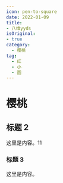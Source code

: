 ```yaml
---
icon: pen-to-square
date: 2022-01-09
title:
- 八维yyds 
isOriginal:
- true 
category:
  - 樱桃
tag:
  - 红
  - 小
  - 圆
---
```


# 樱桃

## 标题 2

这里是内容。11

### 标题 3

这里是内容。
